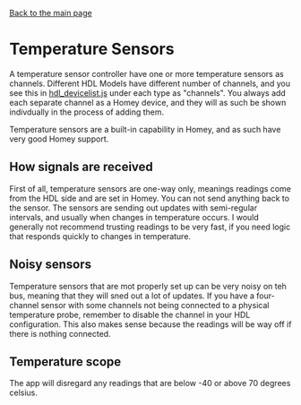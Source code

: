 [Back to the main page](index.md)

# Temperature Sensors
A temperature sensor controller have one or more temperature sensors as channels. Different HDL Models have different number of channels, and you see this in [hdl_devicelist.js](https://github.com/alydersen/hdl-smartbus-homey/blob/v1.0.3/hdl/hdl_devicelist.js) under each type as "channels". You always add each separate channel as a Homey device, and they will as such be shown indivdually in the process of adding them.

Temperature sensors are a built-in capability in Homey, and as such have very good Homey support.

## How signals are received
First of all, temperature sensors are one-way only, meanings readings come from the HDL side and are set in Homey. You can not send anything back to the sensor. The sensors are sending out updates with semi-regular intervals, and usually when changes in temperature occurs. I would generally not recommend trusting readings to be very fast, if you need logic that responds quickly to changes in temperature.

## Noisy sensors
Temperature sensors that are mot properly set up can be very noisy on teh bus, meaning that they will sned out a lot of updates. If you have a four-channel sensor with some channels not being connected to a physical temperature probe, remember to disable the channel in your HDL configuration. This also makes sense because the readings will be way off if there is nothing connected.

## Temperature scope
The app will disregard any readings that are below -40 or above 70 degrees celsius.